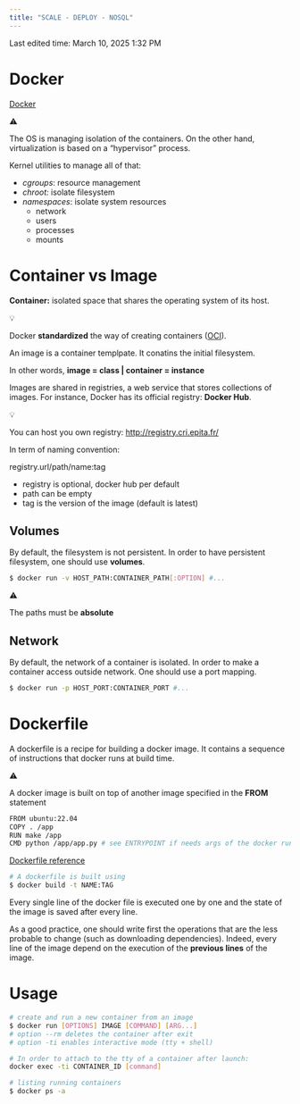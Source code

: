```yaml
---
title: "SCALE - DEPLOY - NOSQL"
---
```

Last edited time: March 10, 2025 1:32 PM

# Docker

[Docker](../ING1/%5BIDVOC%5D%20Initiation%20au%20DevOps/Lesson%202/Docker.md) 

<aside>
⚠️

The OS is managing isolation of the containers. On the other hand, virtualization is based on a “hypervisor” process.

</aside>

Kernel utilities to manage all of that:

- *cgroups*: resource management
- *chroot:* isolate filesystem
- *namespaces*: isolate system resources
    - network
    - users
    - processes
    - mounts

# Container vs Image

**Container:** isolated space that shares the operating system of its host.

<aside>
💡

Docker **standardized** the way of creating containers ([OCI](https://opencontainers.org/)).

</aside>

An image is a container templpate. It conatins the initial filesystem.

In other words, **image = class | container = instance**

Images are shared in registries, a web service that stores collections of images. For instance, Docker has its official registry: **Docker Hub**.

<aside>
💡

You can host you own registry: http://registry.cri.epita.fr/

</aside>

In term of naming convention:

registry.url/path/name:tag

- registry is optional, docker hub per default
- path can be empty
- tag is the version of the image (default is latest)

## Volumes

By default, the filesystem is not persistent. In order to have persistent filesystem, one should use **volumes**.

```bash
$ docker run -v HOST_PATH:CONTAINER_PATH[:OPTION] #...
```

<aside>
⚠️

The paths must be **absolute**

</aside>

## Network

By default, the network of a container is isolated. In order to make a container access outside network. One should use a port mapping.

```bash
$ docker run -p HOST_PORT:CONTAINER_PORT #...
```

# Dockerfile

A dockerfile is a recipe for building a docker image. It contains a sequence of instructions that docker runs at build time.

<aside>
⚠️

A docker image is built on top of another image specified in the **FROM** statement

</aside>

```bash
FROM ubuntu:22.04
COPY . /app
RUN make /app
CMD python /app/app.py # see ENTRYPOINT if needs args of the docker run cmd 
```

[Dockerfile reference](https://docs.docker.com/reference/dockerfile/)

```bash
# A dockerfile is built using
$ docker build -t NAME:TAG
```

Every single line of the docker file is executed one by one and the state of the image is saved after every line.

As a good practice, one should write first the operations that are the less probable to change (such as downloading dependencies). Indeed, every line of the image depend on the execution of the **previous lines** of the image.

# Usage

```bash
# create and run a new container from an image
$ docker run [OPTIONS] IMAGE [COMMAND] [ARG...]
# option --rm deletes the container after exit
# option -ti enables interactive mode (tty + shell)

# In order to attach to the tty of a container after launch:
docker exec -ti CONTAINER_ID [command]

# listing running containers
$ docker ps -a
```

